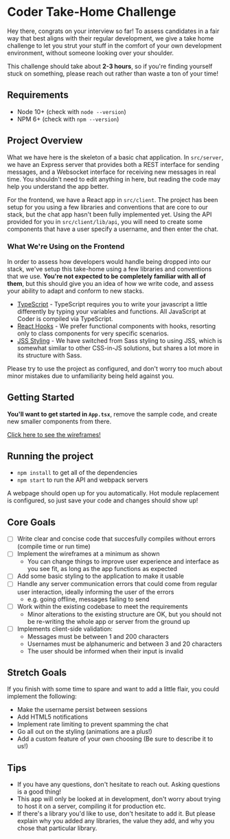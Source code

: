# Coder Take-Home Challenge

Hey there, congrats on your interview so far! To assess candidates in a fair
way that best aligns with their regular development, we give a take home
challenge to let you strut your stuff in the comfort of your own development
environment, without someone looking over your shoulder.

This challenge should take about **2-3 hours**, so if you're finding yourself
stuck on something, please reach out rather than waste a ton of your time!

## Requirements

- Node 10+ (check with `node --version`)
- NPM 6+ (check with `npm --version`)

## Project Overview

What we have here is the skeleton of a basic chat application. In `src/server`,
we have an Express server that provides both a REST interface for sending
messages, and a Websocket interface for receiving new messages in real time.
You shouldn't need to edit anything in here, but reading the code may help
you understand the app better.

For the frontend, we have a React app in `src/client`. The project has
been setup for you using a few libraries and conventions that are core to our
stack, but the chat app hasn't been fully implemented yet. Using the API
provided for you in `src/client/lib/api`, you will need to create some
components that have a user specify a username, and then enter the chat.

### What We're Using on the Frontend

In order to assess how developers would handle being dropped into our stack, we've
setup this take-home using a few libraries and conventions that we use. **You're not
expected to be completely familiar with all of them**, but this should give you an idea
of how we write code, and assess your ability to adapt and conform to new stacks.

- [TypeScript](https://www.typescriptlang.org/) - TypeScript requires you to
  write your javascript a little differently by typing your variables and
  functions. All JavaScript at Coder is compiled via TypeScript.
- [React Hooks](https://reactjs.org/docs/hooks-intro.html) - We prefer functional
  components with hooks, resorting only to class components for very specific scenarios.
- [JSS Styling](https://cssinjs.org/) - We have switched from Sass styling to
  using JSS, which is somewhat similar to other CSS-in-JS solutions, but shares
  a lot more in its structure with Sass.

Please try to use the project as configured, and don't worry too much about
minor mistakes due to unfamiliarity being held against you.

## Getting Started

**You'll want to get started in `App.tsx`**, remove the sample code, and create
new smaller components from there.

[Click here to see the wireframes!](wires.pdf)

## Running the project

- `npm install` to get all of the dependencies
- `npm start` to run the API and webpack servers

A webpage should open up for you automatically. Hot module replacement is configured, so just save your code and changes should show up!

## Core Goals

- [ ] Write clear and concise code that succesfully compiles without errors (compile time or run time)
- [ ] Implement the wireframes at a minimum as shown
  - You can change things to improve user experience and interface as you see fit, as long as the app functions as expected
- [ ] Add some basic styling to the application to make it usable
- [ ] Handle any server communication errors that could come from regular user interaction, ideally informing the user of the errors
  - e.g. going offline, messages failing to send
- [ ] Work within the existing codebase to meet the requirements
  - Minor alterations to the existing structure are OK, but you should not be re-writing the whole app or server from the ground up
- [ ] Implements client-side validation:
  - Messages must be between 1 and 200 characters
  - Usernames must be alphanumeric and between 3 and 20 characters
  - The user should be informed when their input is invalid

## Stretch Goals

If you finish with some time to spare and want to add a little flair, you could implement the following:

- Make the username persist between sessions
- Add HTML5 notifications
- Implement rate limiting to prevent spamming the chat
- Go all out on the styling (animations are a plus!)
- Add a custom feature of your own choosing (Be sure to describe it to us!)

## Tips

- If you have any questions, don't hesitate to reach out. Asking questions is a good thing!
- This app will only be looked at in development, don't worry about trying to host it on a server, compiling it for production etc.
- If there's a library you'd like to use, don't hesitate to add it. But please explain why you added any libraries, the value they add, and why you chose that particular library.
